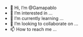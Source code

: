 - 👋 Hi, I’m @Gamapablo
- 👀 I’m interested in ...
- 🌱 I’m currently learning ...
- 💞️ I’m looking to collaborate on ...
- 📫 How to reach me ...

<!---
Gamapablo/Gamapablo is a ✨ special ✨ repository because its `README.md` (this file) appears on your GitHub profile.
You can click the Preview link to take a look at your changes.
--->
